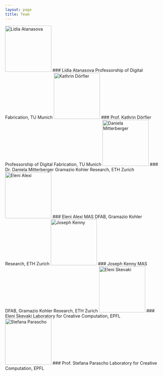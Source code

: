 ```yaml
---
layout: page
title: Team
---
```



<img src="{{site.baseurl}}images/team-la.png" alt="Lidia Atanasova" style="width:150px" class="rounded-corners">
### Lidia Atanasova
Professorship of Digital Fabrication, TU Munich

<img src="{{site.baseurl}}images/team-kd.png" alt="Kathrin Dörfler" style="width:150px" class="rounded-corners">
### Prof. Kathrin Dörfler
Professorship of Digital Fabrication, TU Munich

<img src="{{site.baseurl}}images/team-dm.png" alt="Daniela Mitterberger" style="width:150px" class="rounded-corners">
### Dr. Daniela Mitterberger  
Gramazio Kohler Research, ETH Zurich  

<img src="{{site.baseurl}}images/team-ea.png" alt="Eleni Alexi" style="width:150px" class="rounded-corners">
### Eleni Alexi  
MAS DFAB, Gramazio Kohler Research, ETH Zurich  

<img src="{{site.baseurl}}images/team-jk.png" alt="Joseph Kenny" style="width:150px" class="rounded-corners">
### Joseph Kenny  
MAS DFAB, Gramazio Kohler Research, ETH Zurich  

<img src="{{site.baseurl}}images/team-es.png" alt="Eleni Skevaki" style="width:150px" class="rounded-corners">
### Eleni Skevaki  
Laboratory for Creative Computation, EPFL  

<img src="{{site.baseurl}}images/team-sp.png" alt="Stefana Parascho" style="width:150px" class="rounded-corners">
### Prof. Stefana Parascho  
Laboratory for Creative Computation, EPFL  




